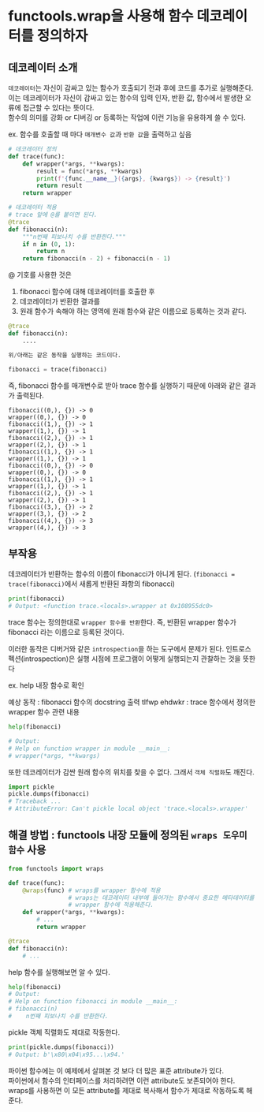 # functools.wrap을 사용해 함수 데코레이터를 정의하자 

## 데코레이터 소개 
`데코레이터`는 자신이 감싸고 있는 함수가 호출되기 전과 후에 코드를 추가로 실행해준다.  
이는 데코레이터가 자신이 감싸고 있는 함수의 입력 인자, 반환 값, 함수에서 발생한 오류에 접근할 수 있다는 뜻이다.  
함수의 의미를 강화 or 디버깅 or 등록하는 작업에 이런 기능을 유용하게 쓸 수 있다. 

ex. 함수를 호출할 때 마다 `매개변수 값`과 `반환 값`을 출력하고 싶음 

``` python
# 데코레이터 정의 
def trace(func):
    def wrapper(*args, **kwargs):
        result = func(*args, **kwargs)
        print(f'{func.__name__}({args}, {kwargs}) -> {result}')
        return result
    return wrapper

# 데코레이터 적용
# trace 앞에 @를 붙이면 된다.
@trace
def fibonacci(n):
    """n번째 피보나치 수를 반환한다."""
    if n in (0, 1):
        return n
    return fibonacci(n - 2) + fibonacci(n - 1)

```

@ 기호를 사용한 것은
1. fibonacci 함수에 대해 데코레이터를 호출한 후
2. 데코레이터가 반환한 결과를
3. 원래 함수가 속해야 하는 영역에 원래 함수와 같은 이름으로 등록하는 것과 같다.

``` python
@trace
def fibonacci(n):
    .... 

위/아래는 같은 동작을 실행하는 코드이다. 

fibonacci = trace(fibonacci)
```

즉, fibonacci 함수를 매개변수로 받아 trace 함수를 실행하기 때문에 아래와 같은 결과가 출력된다.

```
fibonacci((0,), {}) -> 0
wrapper((0,), {}) -> 0
fibonacci((1,), {}) -> 1
wrapper((1,), {}) -> 1
fibonacci((2,), {}) -> 1
wrapper((2,), {}) -> 1
fibonacci((1,), {}) -> 1
wrapper((1,), {}) -> 1
fibonacci((0,), {}) -> 0
wrapper((0,), {}) -> 0
fibonacci((1,), {}) -> 1
wrapper((1,), {}) -> 1
fibonacci((2,), {}) -> 1
wrapper((2,), {}) -> 1
fibonacci((3,), {}) -> 2
wrapper((3,), {}) -> 2
fibonacci((4,), {}) -> 3
wrapper((4,), {}) -> 3

```

## 부작용 

데코레이터가 반환하는 함수의 이름이 fibonacci가 아니게 된다. (`fibonacci = trace(fibonacci)`에서 새롭게 반환된 좌항의 fibonacci)

``` python
print(fibonacci)
# Output: <function trace.<locals>.wrapper at 0x108955dc0>
```

trace 함수는 정의한대로 `wrapper 함수를 반환`한다. 즉, 반환된 wrapper 함수가 fibonacci 라는 이름으로 등록된 것이다. 

이러한 동작은 디버거와 같은 `introspection`을 하는 도구에서 문제가 된다. 
인트로스펙션(introspection)은 실행 시점에 프로그램이 어떻게 실행되는지 관찰하는 것을 뜻한다

ex. help 내장 함수로 확인 

예상 동작 : fibonacci 함수의 docstring 출력 
tlfwp ehdwkr : trace 함수에서 정의한 wrapper 함수 관련 내용 
``` python
help(fibonacci)

# Output:
# Help on function wrapper in module __main__:
# wrapper(*args, **kwargs)
```

또한 데코레이터가 감싼 원래 함수의 위치를 찾을 수 없다. 그래서 `객체 직렬화`도 깨진다. 

``` python
import pickle
pickle.dumps(fibonacci)
# Traceback ...
# AttributeError: Can't pickle local object 'trace.<locals>.wrapper'
```

## 해결 방법 : functools 내장 모듈에 정의된 `wraps 도우미 함수` 사용

``` python
from functools import wraps

def trace(func):
    @wraps(func) # wraps를 wrapper 함수에 적용
                 # wraps는 데코레이터 내부에 들어가는 함수에서 중요한 메타데이터를 복사해서
                 # wrapper 함수에 적용해준다. 
    def wrapper(*args, **kwargs):
        # ...
        return wrapper

@trace
def fibonacci(n):
    # ...
```

help 함수를 실행해보면 알 수 있다. 

``` python
help(fibonacci)
# Output:
# Help on function fibonacci in module __main__:
# fibonacci(n)
#    n번째 피보나치 수를 반환한다.

```

pickle 객체 직렬화도 제대로 작동한다. 

``` python
print(pickle.dumps(fibonacci))
# Output: b'\x80\x04\x95...\x94.'
```

파이썬 함수에는 이 예제에서 살펴본 것 보다 더 많은 표준 attribute가 있다.  
파이썬에서 함수의 인터페이스를 처리하려면 이런 attribute도 보존되어야 한다.  
wraps를 사용하면 이 모든 attribute를 제대로 복사해서 함수가 제대로 작동하도록 해준다. 



